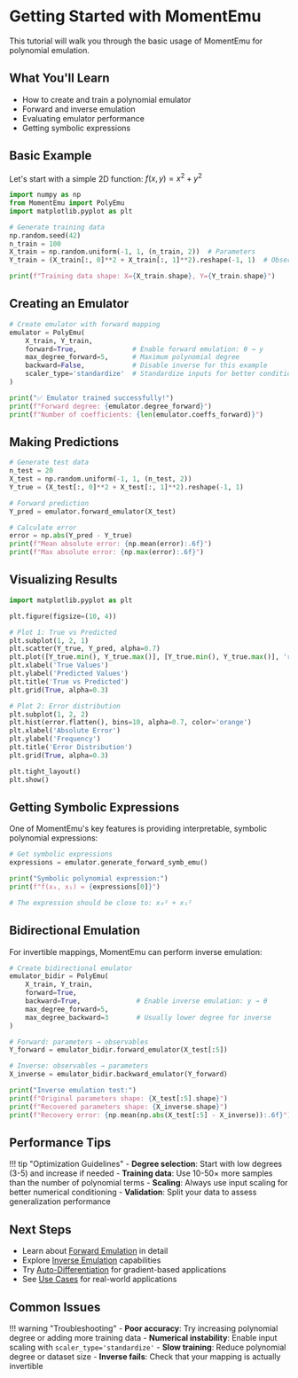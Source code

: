 # Getting Started with MomentEmu

This tutorial will walk you through the basic usage of MomentEmu for polynomial emulation.

## What You'll Learn

- How to create and train a polynomial emulator
- Forward and inverse emulation
- Evaluating emulator performance
- Getting symbolic expressions

## Basic Example

Let's start with a simple 2D function: $f(x, y) = x^2 + y^2$

```python
import numpy as np
from MomentEmu import PolyEmu
import matplotlib.pyplot as plt

# Generate training data
np.random.seed(42)
n_train = 100
X_train = np.random.uniform(-1, 1, (n_train, 2))  # Parameters
Y_train = (X_train[:, 0]**2 + X_train[:, 1]**2).reshape(-1, 1)  # Observables

print(f"Training data shape: X={X_train.shape}, Y={Y_train.shape}")
```

## Creating an Emulator

```python
# Create emulator with forward mapping
emulator = PolyEmu(
    X_train, Y_train,
    forward=True,              # Enable forward emulation: θ → y
    max_degree_forward=5,      # Maximum polynomial degree
    backward=False,            # Disable inverse for this example
    scaler_type='standardize'  # Standardize inputs for better conditioning
)

print("✅ Emulator trained successfully!")
print(f"Forward degree: {emulator.degree_forward}")
print(f"Number of coefficients: {len(emulator.coeffs_forward)}")
```

## Making Predictions

```python
# Generate test data
n_test = 20
X_test = np.random.uniform(-1, 1, (n_test, 2))
Y_true = (X_test[:, 0]**2 + X_test[:, 1]**2).reshape(-1, 1)

# Forward prediction
Y_pred = emulator.forward_emulator(X_test)

# Calculate error
error = np.abs(Y_pred - Y_true)
print(f"Mean absolute error: {np.mean(error):.6f}")
print(f"Max absolute error: {np.max(error):.6f}")
```

## Visualizing Results

```python
import matplotlib.pyplot as plt

plt.figure(figsize=(10, 4))

# Plot 1: True vs Predicted
plt.subplot(1, 2, 1)
plt.scatter(Y_true, Y_pred, alpha=0.7)
plt.plot([Y_true.min(), Y_true.max()], [Y_true.min(), Y_true.max()], 'r--', lw=2)
plt.xlabel('True Values')
plt.ylabel('Predicted Values')
plt.title('True vs Predicted')
plt.grid(True, alpha=0.3)

# Plot 2: Error distribution
plt.subplot(1, 2, 2)
plt.hist(error.flatten(), bins=10, alpha=0.7, color='orange')
plt.xlabel('Absolute Error')
plt.ylabel('Frequency')
plt.title('Error Distribution')
plt.grid(True, alpha=0.3)

plt.tight_layout()
plt.show()
```

## Getting Symbolic Expressions

One of MomentEmu's key features is providing interpretable, symbolic polynomial expressions:

```python
# Get symbolic expressions
expressions = emulator.generate_forward_symb_emu()

print("Symbolic polynomial expression:")
print(f"f(x₀, x₁) = {expressions[0]}")

# The expression should be close to: x₀² + x₁²
```

## Bidirectional Emulation

For invertible mappings, MomentEmu can perform inverse emulation:

```python
# Create bidirectional emulator
emulator_bidir = PolyEmu(
    X_train, Y_train,
    forward=True,
    backward=True,              # Enable inverse emulation: y → θ
    max_degree_forward=5,
    max_degree_backward=3       # Usually lower degree for inverse
)

# Forward: parameters → observables
Y_forward = emulator_bidir.forward_emulator(X_test[:5])

# Inverse: observables → parameters  
X_inverse = emulator_bidir.backward_emulator(Y_forward)

print("Inverse emulation test:")
print(f"Original parameters shape: {X_test[:5].shape}")
print(f"Recovered parameters shape: {X_inverse.shape}")
print(f"Recovery error: {np.mean(np.abs(X_test[:5] - X_inverse)):.6f}")
```

## Performance Tips

!!! tip "Optimization Guidelines"
    - **Degree selection**: Start with low degrees (3-5) and increase if needed
    - **Training data**: Use 10-50× more samples than the number of polynomial terms
    - **Scaling**: Always use input scaling for better numerical conditioning
    - **Validation**: Split your data to assess generalization performance

## Next Steps

- Learn about [Forward Emulation](forward-emulation.md) in detail
- Explore [Inverse Emulation](inverse-emulation.md) capabilities  
- Try [Auto-Differentiation](autodiff-guide.md) for gradient-based applications
- See [Use Cases](../examples/use-cases.md) for real-world applications

## Common Issues

!!! warning "Troubleshooting"
    - **Poor accuracy**: Try increasing polynomial degree or adding more training data
    - **Numerical instability**: Enable input scaling with `scaler_type='standardize'`
    - **Slow training**: Reduce polynomial degree or dataset size
    - **Inverse fails**: Check that your mapping is actually invertible
